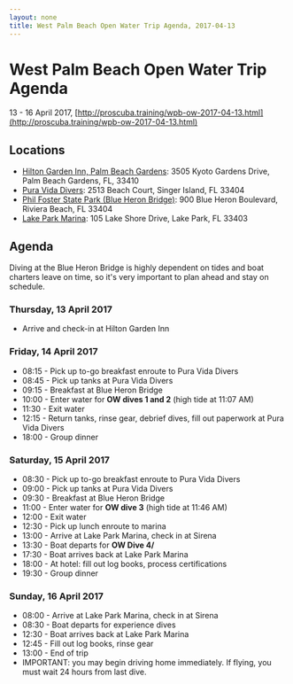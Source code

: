 ```yaml
---
layout: none
title: West Palm Beach Open Water Trip Agenda, 2017-04-13
---
```



# West Palm Beach Open Water Trip Agenda

13 - 16 April 2017, [http://proscuba.training/wpb-ow-2017-04-13.html](http://proscuba.training/wpb-ow-2017-04-13.html)

## Locations

* [Hilton Garden Inn, Palm Beach Gardens](https://www.google.com/maps/place/Hilton+Garden+Inn+Palm+Beach+Gardens/@26.8486271,-80.0930945,17z/data=!4m13!1m7!3m6!1s0x88df2a989e6dd155:0x9c2ae0d891bd6239!2s3505+Kyoto+Gardens+Dr,+Palm+Beach+Gardens,+FL+33410!3b1!8m2!3d26.8486223!4d-80.0909058!3m4!1s0x88df2aa27d06dec9:0xdf1da8c40e36afe9!8m2!3d26.848622!4d-80.090905): 3505 Kyoto Gardens Drive, Palm Beach Gardens, FL, 33410
* [Pura Vida Divers](https://www.google.com/maps/place/Pura+Vida+Divers/@26.783728,-80.0375104,17z/data=!3m1!4b1!4m5!3m4!1s0x88d8d4f2358b9809:0xce2e0fda297eb75a!8m2!3d26.7837232!4d-80.0353217): 2513 Beach Court, Singer Island, FL 33404
* [Phil Foster State Park (Blue Heron Bridge)](https://www.google.com/maps/place/Phil+Foster+Park/@26.7842628,-80.0448527,17z/data=!3m1!4b1!4m5!3m4!1s0x88d8d4fa86c5bc7f:0x6b55e9ef50ffe311!8m2!3d26.784258!4d-80.042664): 900 Blue Heron Boulevard, Riviera Beach, FL 33404
* [Lake Park Marina](https://www.google.com/maps/place/Lake+Park+Marina/@26.7937823,-80.0544011,17z/data=!3m1!4b1!4m5!3m4!1s0x88d8d4e18b68b44d:0xbcd3a31e2d568d43!8m2!3d26.7937775!4d-80.0522124): 105 Lake Shore Drive, Lake Park, FL 33403

## Agenda

Diving at the Blue Heron Bridge is highly dependent on tides and boat charters leave on time, so it's very important to plan ahead and stay on schedule.

### Thursday, 13 April 2017

* Arrive and check-in at Hilton Garden Inn

### Friday, 14 April 2017

* 08:15 - Pick up to-go breakfast enroute to Pura Vida Divers
* 08:45 - Pick up tanks at Pura Vida Divers
* 09:15 - Breakfast at Blue Heron Bridge
* 10:00 - Enter water for **OW dives 1 and 2** (high tide at 11:07 AM)
* 11:30 - Exit water
* 12:15 - Return tanks, rinse gear, debrief dives, fill out paperwork at Pura Vida Divers
* 18:00 - Group dinner

### Saturday, 15 April 2017

* 08:30 - Pick up to-go breakfast enroute to Pura Vida Divers
* 09:00 - Pick up tanks at Pura Vida Divers
* 09:30 - Breakfast at Blue Heron Bridge
* 11:00 - Enter water for **OW dive 3** (high tide at 11:46 AM)
* 12:00 - Exit water
* 12:30 - Pick up lunch enroute to marina
* 13:00 - Arrive at Lake Park Marina, check in at Sirena
* 13:30 - Boat departs for **OW Dive 4/**
* 17:30 - Boat arrives back at Lake Park Marina
* 18:00 - At hotel: fill out log books, process certifications
* 19:30 - Group dinner

### Sunday, 16 April 2017

* 08:00 - Arrive at Lake Park Marina, check in at Sirena
* 08:30 - Boat departs for experience dives
* 12:30 - Boat arrives back at Lake Park Marina
* 12:45 - Fill out log books, rinse gear
* 13:00 - End of trip
* IMPORTANT: you may begin driving home immediately.  If flying, you must wait 24 hours from last dive.
